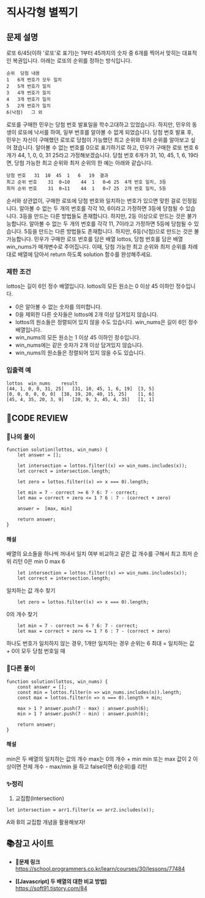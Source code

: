 # 직사각형 별찍기

## **문제 설명**

로또 6/45(이하 '로또'로 표기)는 1부터 45까지의 숫자 중 6개를 찍어서 맞히는 대표적인 복권입니다. 아래는 로또의 순위를 정하는 방식입니다.

```
순위	당첨 내용
1	6개 번호가 모두 일치
2	5개 번호가 일치
3	4개 번호가 일치
4	3개 번호가 일치
5	2개 번호가 일치
6(낙첨)	그 외
```

로또를 구매한 민우는 당첨 번호 발표일을 학수고대하고 있었습니다. 하지만, 민우의 동생이 로또에 낙서를 하여, 일부 번호를 알아볼 수 없게 되었습니다. 당첨 번호 발표 후, 민우는 자신이 구매했던 로또로 당첨이 가능했던 최고 순위와 최저 순위를 알아보고 싶어 졌습니다.
알아볼 수 없는 번호를 0으로 표기하기로 하고, 민우가 구매한 로또 번호 6개가 44, 1, 0, 0, 31 25라고 가정해보겠습니다. 당첨 번호 6개가 31, 10, 45, 1, 6, 19라면, 당첨 가능한 최고 순위와 최저 순위의 한 예는 아래와 같습니다.

```
당첨 번호	31	10	45	1	6	19	결과
최고 순위 번호	31	0→10	44	1	0→6	25	4개 번호 일치, 3등
최저 순위 번호	31	0→11	44	1	0→7	25	2개 번호 일치, 5등
```

순서와 상관없이, 구매한 로또에 당첨 번호와 일치하는 번호가 있으면 맞힌 걸로 인정됩니다.
알아볼 수 없는 두 개의 번호를 각각 10, 6이라고 가정하면 3등에 당첨될 수 있습니다.
3등을 만드는 다른 방법들도 존재합니다. 하지만, 2등 이상으로 만드는 것은 불가능합니다.
알아볼 수 없는 두 개의 번호를 각각 11, 7이라고 가정하면 5등에 당첨될 수 있습니다.
5등을 만드는 다른 방법들도 존재합니다. 하지만, 6등(낙첨)으로 만드는 것은 불가능합니다.
민우가 구매한 로또 번호를 담은 배열 lottos, 당첨 번호를 담은 배열 win_nums가 매개변수로 주어집니다. 이때, 당첨 가능한 최고 순위와 최저 순위를 차례대로 배열에 담아서 return 하도록 solution 함수를 완성해주세요.

### **제한 조건**

lottos는 길이 6인 정수 배열입니다.
lottos의 모든 원소는 0 이상 45 이하인 정수입니다.

- 0은 알아볼 수 없는 숫자를 의미합니다.
- 0을 제외한 다른 숫자들은 lottos에 2개 이상 담겨있지 않습니다.
- lottos의 원소들은 정렬되어 있지 않을 수도 있습니다.
  win_nums은 길이 6인 정수 배열입니다.
- win_nums의 모든 원소는 1 이상 45 이하인 정수입니다.
- win_nums에는 같은 숫자가 2개 이상 담겨있지 않습니다.
- win_nums의 원소들은 정렬되어 있지 않을 수도 있습니다.

### **입출력 예**

```
lottos	win_nums	result
[44, 1, 0, 0, 31, 25]	[31, 10, 45, 1, 6, 19]	[3, 5]
[0, 0, 0, 0, 0, 0]	[38, 19, 20, 40, 15, 25]	[1, 6]
[45, 4, 35, 20, 3, 9]	[20, 9, 3, 45, 4, 35]	[1, 1]
```

## **🧐CODE REVIEW**

### **🌱나의 풀이**

```
function solution(lottos, win_nums) {
    let answer = [];

    let intersection = lottos.filter((x) => win_nums.includes(x));
    let correct = intersection.length;

    let zero = lottos.filter((x) => x === 0).length;

    let min = 7 - correct >= 6 ? 6: 7 - correct;
    let max = correct + zero <= 1 ? 6 : 7 - (correct + zero)

    answer =  [max, min]

    return answer;
}

```

#### **해설**

배열의 요소들을 하나씩 꺼내서 일치 여부 비교하고
같은 값 개수를 구해서 최고 최저 순위 리턴
0은 min 0 max 6

```
    let intersection = lottos.filter((x) => win_nums.includes(x));
    let correct = intersection.length;
```

일치하는 값 개수 찾기

```
    let zero = lottos.filter((x) => x === 0).length;
```

0의 개수 찾기

```
    let min = 7 - correct >= 6 ? 6: 7 - correct;
    let max = correct + zero <= 1 ? 6 : 7 - (correct + zero)
```

하나도 번호가 일치하지 않는 경우, 1개만 일치하는 경우 순위는 6
최대 = 일치하는 값 + 0이 모두 당첨 번호일 때

### **📌다른 풀이**

```
function solution(lottos, win_nums) {
    const answer = [];
    const min = lottos.filter(n => win_nums.includes(n)).length;
    const max = lottos.filter(n => n === 0).length + min;

    max > 1 ? answer.push(7 - max) : answer.push(6);
    min > 1 ? answer.push(7 - min) : answer.push(6);

    return answer;
}
```

#### **해설**

min은 두 배열의 일치하는 값의 개수 max는 0의 개수 + min
min 또는 max 값이 2 이상이면 전체 개수 - max/min 을 하고 false이면 6(순위)를 리턴

### **✨정리**

1. 교집합(Intersection)

```
let intersection = arr1.filter(x => arr2.includes(x));
```

A와 B의 교집합 개념을 활용해보자!

## 📚참고 사이트

- **🔗문제 링크**<br/>
  https://school.programmers.co.kr/learn/courses/30/lessons/77484

- **[[Javascript] 두 배열의 대한 비교 방법]**<br/>
  https://soft91.tistory.com/84
